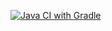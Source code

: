 [![Java CI with Gradle](https://github.com/Elizavetakusi/Selenide2.2/actions/workflows/gradle.yml/badge.svg)](https://github.com/Elizavetakusi/Selenide2.2/actions/workflows/gradle.yml)
